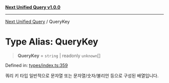 [**Next Unified Query v1.0.0**](../README.md)

***

[Next Unified Query](../globals.md) / QueryKey

# Type Alias: QueryKey

> **QueryKey** = `string` \| readonly `unknown`[]

Defined in: [types/index.ts:359](https://github.com/newExpand/next-unified-query/blob/main/packages/core/src/types/index.ts#L359)

쿼리 키 타입
일반적으로 문자열 또는 문자열/숫자/불리언 등으로 구성된 배열입니다.
